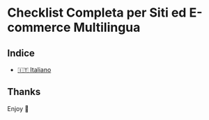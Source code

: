 # Checklist Completa per Siti ed E-commerce Multilingua

## Indice

- [🇮🇹 Italiano](/it/CHECKLIST.md)

## Thanks

Enjoy :punch:
